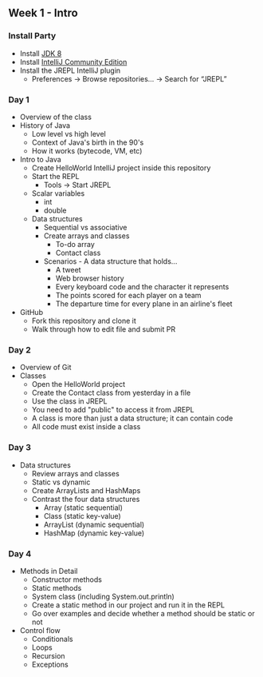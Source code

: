 ## Week 1 - Intro

### Install Party

* Install [JDK 8](http://www.oracle.com/technetwork/java/javase/downloads/jdk8-downloads-2133151.html)
* Install [IntelliJ Community Edition](https://www.jetbrains.com/idea/download/)
* Install the JREPL IntelliJ plugin
  * Preferences -> Browse repositories… -> Search for “JREPL”

### Day 1

* Overview of the class
* History of Java
  * Low level vs high level
  * Context of Java's birth in the 90's
  * How it works (bytecode, VM, etc)
* Intro to Java
  * Create HelloWorld IntelliJ project inside this repository
  * Start the REPL
    * Tools -> Start JREPL
  * Scalar variables
    * int
    * double
  * Data structures
    * Sequential vs associative
    * Create arrays and classes
      * To-do array
      * Contact class
    * Scenarios - A data structure that holds...
      * A tweet
      * Web browser history
      * Every keyboard code and the character it represents
      * The points scored for each player on a team
      * The departure time for every plane in an airline's fleet
 * GitHub
   * Fork this repository and clone it
   * Walk through how to edit file and submit PR

### Day 2

* Overview of Git
* Classes
  * Open the HelloWorld project
  * Create the Contact class from yesterday in a file
  * Use the class in JREPL
  * You need to add "public" to access it from JREPL
  * A class is more than just a data structure; it can contain code
  * All code must exist inside a class

### Day 3

* Data structures
  * Review arrays and classes
  * Static vs dynamic
  * Create ArrayLists and HashMaps
  * Contrast the four data structures
    * Array (static sequential)
    * Class (static key-value)
    * ArrayList (dynamic sequential)
    * HashMap (dynamic key-value)

### Day 4

* Methods in Detail
  * Constructor methods
  * Static methods
  * System class (including System.out.println)
  * Create a static method in our project and run it in the REPL
  * Go over examples and decide whether a method should be static or not
* Control flow
  * Conditionals
  * Loops
  * Recursion
  * Exceptions
